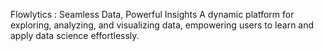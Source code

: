 Flowlytics : Seamless Data, Powerful Insights
A dynamic platform for exploring, analyzing, and visualizing data, empowering users to learn and apply data science effortlessly.
